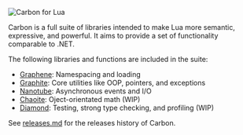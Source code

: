![Carbon for Lua][carbon_banner]

Carbon is a full suite of libraries intended to make Lua more semantic, expressive, and powerful. It aims to provide a set of functionality comparable to .NET.

The following libraries and functions are included in the suite:
- [Graphene][graphene]: Namespacing and loading
- [Graphite][graphite]: Core utilities like OOP, pointers, and exceptions
- [Nanotube][nanotube]: Asynchronous events and I/O
- [Chaoite][chaoite]: Oject-orientated math (WIP)
- [Diamond][diamond]: Testing, strong type checking, and profiling (WIP)

See [releases.md](releases.md) for the releases history of Carbon.

[graphene]: https://github.com/lua-carbon/graphene
[graphite]: https://github.com/lua-carbon/graphite
[nanotube]: https://github.com/lua-carbon/nanotube
[diamond]: https://github.com/lua-carbon/diamond
[chaoite]: https://github.com/lua-carbon/chaoite
[carbon_banner]: https://raw.githubusercontent.com/lua-carbon/carbon/master/assets/carbon-banner.png
[carbon_icon]: https://raw.githubusercontent.com/lua-carbon/carbon/master/assets/carbon-icon.png